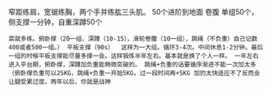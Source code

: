 窄距练肩，宽锯练胸，两个手并练肱三头肌。
50个进阶到地面
卷腹 单组50个，侧支撑一分钟，自重深蹲50个
```
菜就多练。俯卧撑（20一组，深蹲（10-15），滑轮卷腹（10一组），跳绳（不负重）自己记数400或者500一组。） 平板支撑（90s）  这样为一大组。循环3-4次。中间休息1-2分钟。最后一组的时候平板支撑能尽量多撑一会。这样锻炼半年左右。基本就是换了个人一样。 一年左右进入平台期，俯卧撑，深蹲加负重能稍微突破的。 跳绳+负重的话要循序渐进不能一次加太多（俯卧撑负重可以25KG，跳绳+负重一开始5KG，过一段时间再+5KG 加的太快适应不了反而会让腿受累过度。两年以后，你就是战神
```